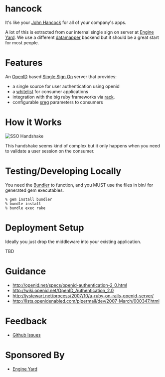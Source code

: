 hancock
=======

It's like your [John Hancock][johnhancock] for all of your company's apps.  

A lot of this is extracted from our internal single sign on server at [Engine
Yard][ey].  We use a different [datamapper][datamapper] backend but it should
be a great start for most people.

Features
========
An [OpenID][openid] based [Single Sign On][sso] server that provides:

* a single source for user authentication using openid
* a [whitelist][whitelist] for consumer applications
* integration with the big ruby frameworks via [rack][hancock_examples].
* configurable [sreg][sreg] parameters to consumers

How it Works
============
![SSO Handshake](http://img.skitch.com/20090719-j3f895hp7h9dnkpjwc8ycqg29e.jpg)

This handshake seems kind of complex but it only happens when you need to
validate a user session on the consumer.

Testing/Developing Locally
==========================
You need the [Bundler][bundler] to function, and you MUST use the files
in bin/ for generated gem executables.

    % gem install bundler
    % bundle install
    % bundle exec rake

Deployment Setup
================

Ideally you just drop the middleware into your existing application.

TBD

Guidance
========
* http://openid.net/specs/openid-authentication-2_0.html
* http://wiki.openid.net/OpenID_Authentication_2.0
* http://jystewart.net/process/2007/10/a-ruby-on-rails-openid-server/
* http://lists.openidenabled.com/pipermail/dev/2007-March/000347.html

Feedback
========
* [Github Issues][githubissues]

Sponsored By
============
* [Engine Yard][ey]

[johnhancock]: http://www.urbandictionary.com/define.php?term=john+hancock
[ey]: http://www.engineyard.com/
[sr]: http://github.com/sr
[atmos]: http://github.com/atmos
[halorgium]: http://github.com/halorgium
[adelcambre]: http://github.com/adelcambre
[srfork]: http://github.com/sr/webrat/tree/sinatra
[webrat]: http://github.com/brynary/webrat
[hancock_examples]: http://github.com/atmos/hancock-client/tree/98aae96077a8fbfa0097f33ec3ecd628fc549c54/examples/dragon
[datamapper]: http://datamapper.org
[openid]: http://openid.net/
[sso]: http://en.wikipedia.org/wiki/Single_sign-on
[whitelist]: http://en.wikipedia.org/wiki/Whitelist
[oauth]: http://oauth.net/
[sreg]: http://openid.net/specs/openid-simple-registration-extension-1_0.html#response_format
[simpledb]: http://aws.amazon.com/simpledb/
[googlegroup]: http://groups.google.com/group/hancock-users
[githubissues]: http://github.com/atmos/hancock/issues
[bundler]: http://github.com/wycats/bundler

